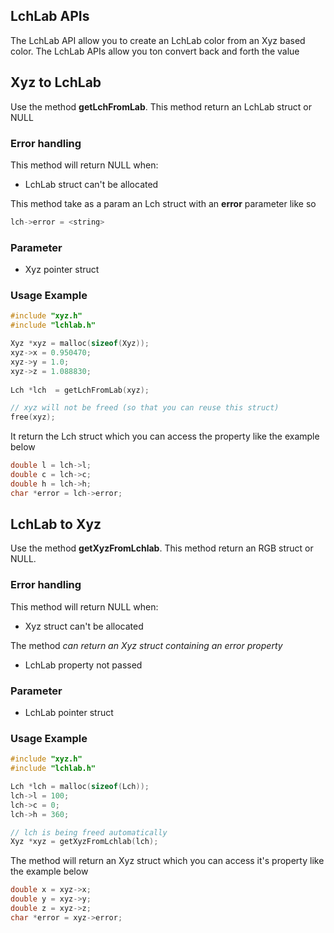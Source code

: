 ## LchLab APIs

The LchLab API allow you to create an LchLab color from an Xyz based color. The LchLab APIs allow you ton convert back and forth the value

## Xyz to LchLab

Use the method **getLchFromLab**. This method return an LchLab struct or NULL

### Error handling

This method will return NULL when:

- LchLab struct can't be allocated

This method take as a param an Lch struct with an **error** parameter like so

```c
lch->error = <string>
```

### Parameter

- Xyz pointer struct

### Usage Example

```c
#include "xyz.h"
#include "lchlab.h"

Xyz *xyz = malloc(sizeof(Xyz));
xyz->x = 0.950470;
xyz->y = 1.0;
xyz->z = 1.088830;
    
Lch *lch  = getLchFromLab(xyz);

// xyz will not be freed (so that you can reuse this struct)
free(xyz);
```

It return the Lch struct which you can access the property like the example below

```c
double l = lch->l;
double c = lch->c;
double h = lch->h;
char *error = lch->error;
```

## LchLab to Xyz

Use the method **getXyzFromLchlab**. This method return an RGB struct or NULL.

### Error handling

This method will return NULL when:

- Xyz struct can't be allocated

The method *can return an Xyz struct containing an error property*

- LchLab property not passed

### Parameter

- LchLab pointer struct

### Usage Example

```c
#include "xyz.h"
#include "lchlab.h"

Lch *lch = malloc(sizeof(Lch));
lch->l = 100;
lch->c = 0;
lch->h = 360;

// lch is being freed automatically
Xyz *xyz = getXyzFromLchlab(lch);
```

The method will return an Xyz struct which you can access it's property like the example below

```c
double x = xyz->x;
double y = xyz->y;
double z = xyz->z;
char *error = xyz->error;
```



